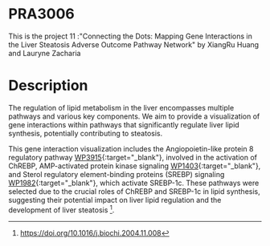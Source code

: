# PRA3006
This is the project 11 :"Connecting the Dots: Mapping Gene Interactions in the Liver Steatosis Adverse Outcome Pathway Network" by XiangRu Huang and Lauryne Zacharia

# Description
The regulation of lipid metabolism in the liver encompasses multiple pathways and various key components. We aim to provide a visualization of gene interactions within pathways that significantly regulate liver lipid synthesis, potentially contributing to steatosis.

This gene interaction visualization includes the Angiopoietin-like protein 8 regulatory pathway [WP3915](https://www.wikipathways.org/pathways/WP3915.html){:target="_blank"}, involved in the activation of ChREBP, AMP-activated protein kinase signaling [WP1403](https://www.wikipathways.org/pathways/WP1403.html){:target="_blank"}, and Sterol regulatory element-binding proteins (SREBP) signaling [WP1982](https://www.wikipathways.org/pathways/WP1982.html){:target="_blank"}, which activate SREBP-1c. These pathways were selected due to the crucial roles of ChREBP and SREBP-1c in lipid synthesis, suggesting their potential impact on liver lipid regulation and the development of liver steatosis [^1].


[^1]: https://doi.org/10.1016/j.biochi.2004.11.008
